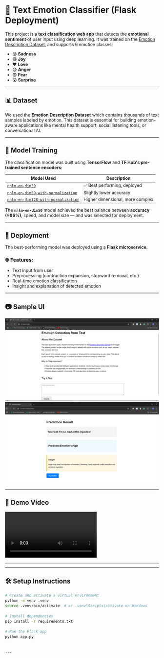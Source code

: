# 🧠 Text Emotion Classifier (Flask Deployment)

This project is a **text classification web app** that detects the **emotional sentiment** of user input using deep learning. It was trained on the [Emotion Description Dataset](https://www.kaggle.com/datasets/radedaevi/emotions-description), and supports 6 emotion classes:

- 😢 **Sadness**
- 😄 **Joy**
- ❤️ **Love**
- 😠 **Anger**
- 😨 **Fear**
- 😲 **Surprise**

---

## 📊 Dataset

We used the **Emotion Description Dataset** which contains thousands of text samples labeled by emotion. This dataset is essential for building emotion-aware applications like mental health support, social listening tools, or conversational AI.

---

## 🧪 Model Training

The classification model was built using **TensorFlow** and **TF Hub's pre-trained sentence encoders**:

| Model Used                                                                 | Description                          |
|----------------------------------------------------------------------------|--------------------------------------|
| [`nnlm-en-dim50`](https://tfhub.dev/google/nnlm-en-dim50/2)               | ✅ Best performing, deployed         |
| [`nnlm-en-dim50-with-normalization`](https://tfhub.dev/google/nnlm-en-dim50-with-normalization/2) | Slightly lower accuracy             |
| [`nnlm-en-dim128-with-normalization`](https://tfhub.dev/google/nnlm-en-dim128-with-normalization/2) | Higher dimensional, more complex     |

The **`nnlm-en-dim50`** model achieved the best balance between **accuracy (≈86%)**, speed, and model size — and was selected for deployment.

---

## 🚀 Deployment

The best-performing model was deployed using a **Flask microservice**.

### 🌐 Features:
- Text input from user
- Preprocessing (contraction expansion, stopword removal, etc.)
- Real-time emotion classification
- Insight and explanation of detected emotion

---

## 📷 Sample UI

![UI Screenshot](static/homePage.PNG)
![UI Screenshot](static/resultPage.PNG)

---

## 🎥 Demo Video

![Demo Video](static/text_classification_demo.mp4)

 

---


---

## 🛠️ Setup Instructions

```bash
# Create and activate a virtual environment
python -m venv .venv
source .venv/bin/activate  # or .venv\Scripts\activate on Windows

# Install dependencies
pip install -r requirements.txt

# Run the Flask app
python app.py


---